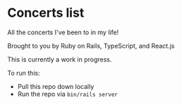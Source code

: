 # Concerts list

All the concerts I've been to in my life!

Brought to you by Ruby on Rails, TypeScript, and React.js

This is currently a work in progress.

To run this:

- Pull this repo down locally
- Run the repo via `bin/rails server`